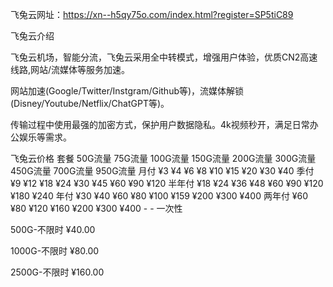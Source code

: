 飞兔云网址：https://xn--h5qy75o.com/index.html?register=SP5tiC89

飞兔云介绍

飞兔云机场，智能分流，飞兔云采用全中转模式，增强用户体验，优质CN2高速线路,网站/流媒体等服务加速。

网站加速(Google/Twitter/Instgram/Github等)，流媒体解锁(Disney/Youtube/Netflix/ChatGPT等)。

传输过程中使用最强的加密方式，保护用户数据隐私。4k视频秒开，满足日常办公娱乐等需求。



飞兔云价格
套餐	50G流量	75G流量	100G流量	150G流量	200G流量	300G流量	450G流量	700G流量	950G流量
月付	¥3	¥4	¥6	¥8	¥10	¥15	¥20	¥30	¥40
季付	¥9	¥12	¥18	¥24	¥30	¥45	¥60	¥90	¥120
半年付	¥18	¥24	¥36	¥48	¥60	¥90	¥120	¥180	¥240
年付	¥30	¥40	¥60	¥80	¥100	¥159	¥200	¥300	¥400
两年付	¥60	¥80	¥120	¥160	¥200	¥300	¥400	-	-
一次性

500G-不限时 ¥40.00

1000G-不限时 ¥80.00

2500G-不限时 ¥160.00
